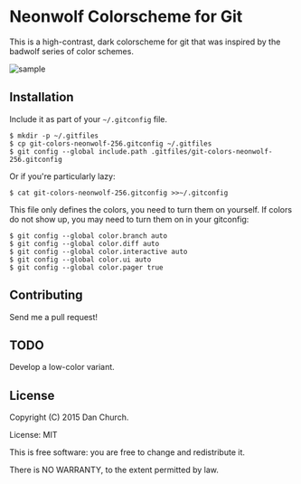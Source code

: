 # Neonwolf Colorscheme for Git

This is a high-contrast, dark colorscheme for git that was inspired by the badwolf series of color schemes.

![sample](/../flair/screenshots/status.png)

## Installation

Include it as part of your `~/.gitconfig` file.

    $ mkdir -p ~/.gitfiles
    $ cp git-colors-neonwolf-256.gitconfig ~/.gitfiles
    $ git config --global include.path .gitfiles/git-colors-neonwolf-256.gitconfig

Or if you're particularly lazy:

    $ cat git-colors-neonwolf-256.gitconfig >>~/.gitconfig

This file only defines the colors, you need to turn them on yourself. If colors
do not show up, you may need to turn them on in your gitconfig:

    $ git config --global color.branch auto
    $ git config --global color.diff auto
    $ git config --global color.interactive auto
    $ git config --global color.ui auto
    $ git config --global color.pager true

## Contributing

Send me a pull request!

## TODO

Develop a low-color variant.

## License

Copyright (C) 2015 Dan Church.

License: MIT

This is free software: you are free to change and redistribute it.

There is NO WARRANTY, to the extent permitted by law.
